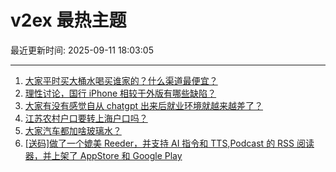 # v2ex 最热主题

最近更新时间: 2025-09-11 18:03:05

--- 
1. [大家平时买大桶水喝买谁家的？什么渠道最便宜？](https://www.v2ex.com/t/1158444) 
2. [理性讨论，国行 iPhone 相较于外版有哪些缺陷？](https://www.v2ex.com/t/1158442) 
3. [大家有没有感觉自从 chatgpt 出来后就业环境就越来越差了？](https://www.v2ex.com/t/1158457) 
4. [江苏农村户口要转上海户口吗？](https://www.v2ex.com/t/1158462) 
5. [大家汽车都加啥玻璃水？](https://www.v2ex.com/t/1158493) 
6. [[送码]做了一个媲美 Reeder，并支持 AI 指令和 TTS,Podcast 的 RSS 阅读器，并上架了 AppStore 和 Google Play](https://www.v2ex.com/t/1158494) 
